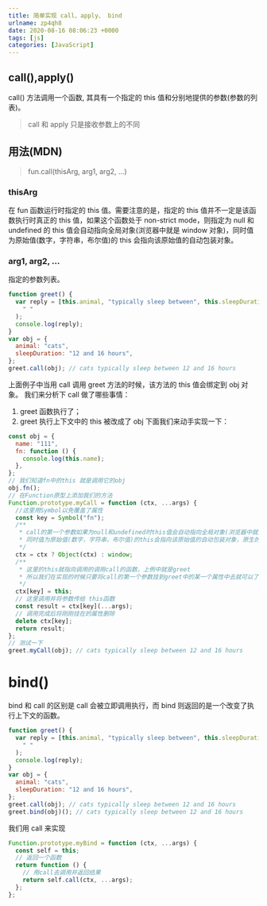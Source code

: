 ```yaml
---
title: 简单实现 call、apply、 bind
urlname: zp4qh8
date: 2020-08-16 08:06:23 +0000
tags: [js]
categories: [JavaScript]
---
```


## call(),apply()

call() 方法调用一个函数, 其具有一个指定的 this 值和分别地提供的参数(参数的列表)。

> call 和 apply 只是接收参数上的不同

## 用法(MDN)

> fun.call(thisArg, arg1, arg2, ...)

### thisArg

在 fun 函数运行时指定的 this 值。需要注意的是，指定的 this 值并不一定是该函数执行时真正的 this 值，如果这个函数处于 non-strict mode，则指定为 null 和 undefined 的 this 值会自动指向全局对象(浏览器中就是 window 对象)，同时值为原始值(数字，字符串，布尔值)的 this 会指向该原始值的自动包装对象。

### arg1, arg2, ...

指定的参数列表。

```javascript
function greet() {
  var reply = [this.animal, "typically sleep between", this.sleepDuration].join(
    " "
  );
  console.log(reply);
}
var obj = {
  animal: "cats",
  sleepDuration: "12 and 16 hours",
};
greet.call(obj); // cats typically sleep between 12 and 16 hours
```

上面例子中当用 call 调用 greet 方法的时候，该方法的 this 值会绑定到 obj 对象。
我们来分析下 call 做了哪些事情：

1. greet 函数执行了；
2. greet 执行上下文中的 this 被改成了 obj
   下面我们来动手实现一下：

```javascript
const obj = {
  name: "111",
  fn: function () {
    console.log(this.name);
  },
};
// 我们知道fn中的this 就是调用它的obj
obj.fn();
// 在Function原型上添加我们的方法
Function.prototype.myCall = function (ctx, ...args) {
  //这里用Symbol以免覆盖了属性
  const key = Symbol("fn");
  /**
   * call的第一个参数如果为null和undefined时this值会自动指向全局对象(浏览器中就是window对象)，
   * 同时值为原始值(数字，字符串，布尔值)的this会指向该原始值的自动包装对象，原生的call会用Object包装一下。
   */
  ctx = ctx ? Object(ctx) : window;
  /**
   * 这里的this就指向调用的调用call的函数，上例中就是greet
   * 所以我们在实现的时候只要将call的第一个参数挂到greet中的某一个属性中去就可以了
   */
  ctx[key] = this;
  // 这里调用并将参数传给 this函数
  const result = ctx[key](...args);
  // 调用完成后将刚刚挂在的属性删除
  delete ctx[key];
  return result;
};
// 测试一下
greet.myCall(obj); // cats typically sleep between 12 and 16 hours
```

# bind()

bind 和 call 的区别是 call 会被立即调用执行，而 bind 则返回的是一个改变了执行上下文的函数。

```javascript
function greet() {
  var reply = [this.animal, "typically sleep between", this.sleepDuration].join(
    " "
  );
  console.log(reply);
}
var obj = {
  animal: "cats",
  sleepDuration: "12 and 16 hours",
};
greet.call(obj); // cats typically sleep between 12 and 16 hours
greet.bind(obj)(); // cats typically sleep between 12 and 16 hours
```

我们用 call 来实现

```javascript
Function.prototype.myBind = function (ctx, ...args) {
  const self = this;
  // 返回一个函数
  return function () {
    // 用call去调用并返回结果
    return self.call(ctx, ...args);
  };
};
```
